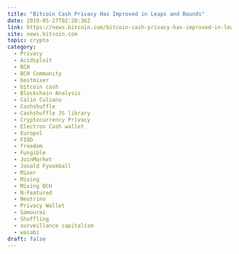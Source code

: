 ```yaml
---
title: "Bitcoin Cash Privacy Has Improved in Leaps and Bounds"
date: 2019-05-27T02:20:36Z
link: https://news.bitcoin.com/bitcoin-cash-privacy-has-improved-in-leaps-and-bounds/?utm_medium=RSS&utm_source=hune
site: news.bitcoin.com
topic: crypto
category:
  - Privacy
  - Acidsploit
  - BCH
  - BCH Community
  - bestmixer
  - bitcoin cash
  - Blockchain Analysis
  - Calin Culianu
  - Cashshuffle
  - Cashshuffle JS library
  - Cryptocurrency Privacy
  - Electron Cash wallet
  - Europol
  - FIOD
  - freedom
  - Fungible
  - JoinMarket
  - Jonald Fyookball
  - Mixer
  - Mixing
  - Mixing BCH
  - N-Featured
  - Neutrino
  - Privacy Wallet
  - Samourai
  - Shuffling
  - surveillance capitalism
  - wasabi
draft: false
---
```

